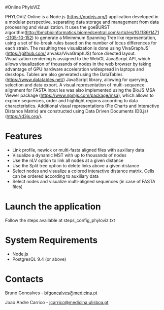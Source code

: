 #Online PhyloViZ

PHYLOViZ Online is a Node.js (https://nodejs.org/) application developed in a modular perspective, separating data storage and management from data processing and visualization. It uses the goeBURST algorithm(http://bmcbioinformatics.biomedcentral.com/articles/10.1186/1471-2105-10-152) to generate a Minimmum Spanning Tree like representation, using a set of tie-break rules based on the number of locus differences for each strain. The resulting tree visualization is done using VivaGraphJS’ (https://github.com/ anvaka/VivaGraphJS) force directed layout. 
Visualization rendering is assigned to the WebGL JavaScript API, which allows visualization of thousands of nodes in the web browser by taking advantage of GPU hardware acceleration widespread in laptops and desktops. 
Tables are also generated using the DataTables (https://www.datatables.net/) JavaScript library, allowing for querying, selection and data export. 
A visual representation of multi-sequence alignment for FASTA input  les was also implemented using the BioJS MSA Viewer package (https://www.npmjs.com/package/msa), which allows to explore sequences, order and highlight regions according to data characteristics. Additional visual representations (Pie Charts and Interactive Distance Matrix) are constructed using Data Driven Documents (D3.js) (https://d3js.org/).


Features
========

- Link profile, newick or multi-fasta aligned files with auxiliary data
- Visualize a dynamic MST with up to thousands of nodes 
- Use the nLV option to link all nodes at a given distance
- Use the Split tree option to delete links above a given distance
- Select nodes and visualize a colored interactive distance matrix. Cells can be ordered according to auxiliary data
- Select nodes and visualize multi-aligned sequences (in case of FASTA files)

Launch the application
======================

Follow the steps available at steps_config_phyloviz.txt 

System Requirements
===================

- Node.js
- PostgresQL 9.4 (or above)

Contacts
========

Bruno Goncalves - bfgoncalves@medicina.pt

Joao Andre Carrico - jcarrico@medicina.ulisboa.pt
